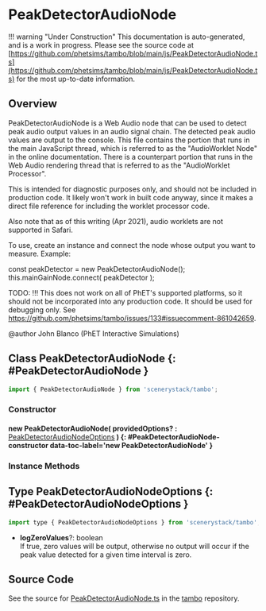 # PeakDetectorAudioNode

!!! warning "Under Construction"
    This documentation is auto-generated, and is a work in progress. Please see the source code at
    [https://github.com/phetsims/tambo/blob/main/js/PeakDetectorAudioNode.ts](https://github.com/phetsims/tambo/blob/main/js/PeakDetectorAudioNode.ts) for the most up-to-date information.

## Overview

PeakDetectorAudioNode is a Web Audio node that can be used to detect peak audio output values in an audio signal
chain.  The detected peak audio values are output to the console.  This file contains the portion that runs in the
main JavaScript thread, which is referred to as the "AudioWorklet Node" in the online documentation.  There is a
counterpart portion that runs in the Web Audio rendering thread that is referred to as the "AudioWorklet Processor".

This is intended for diagnostic purposes only, and should not be included in production code.  It likely won't work
in built code anyway, since it makes a direct file reference for including the worklet processor code.

Also note that as of this writing (Apr 2021), audio worklets are not supported in Safari.

To use, create an instance and connect the node whose output you want to measure.  Example:

   const peakDetector = new PeakDetectorAudioNode();
   this.mainGainNode.connect( peakDetector );

TODO: !!! This does not work on all of PhET's supported platforms, so it should not be incorporated into any
      production code.  It should be used for debugging only.  See https://github.com/phetsims/tambo/issues/133#issuecomment-861042659.

@author John Blanco (PhET Interactive Simulations)

## Class PeakDetectorAudioNode {: #PeakDetectorAudioNode }


```js
import { PeakDetectorAudioNode } from 'scenerystack/tambo';
```
### Constructor

#### new PeakDetectorAudioNode( providedOptions? : <span style="font-weight: 400;">[PeakDetectorAudioNodeOptions](../tambo/PeakDetectorAudioNode.md#PeakDetectorAudioNodeOptions)</span> ) {: #PeakDetectorAudioNode-constructor data-toc-label='new PeakDetectorAudioNode' }

### Instance Methods





## Type PeakDetectorAudioNodeOptions {: #PeakDetectorAudioNodeOptions }


```js
import type { PeakDetectorAudioNodeOptions } from 'scenerystack/tambo';
```


- **logZeroValues**?: <span style="color: hsla(calc(var(--md-hue) + 180deg),80%,40%,1);">boolean</span>
<br>  If true, zero values will be output, otherwise no output will occur if the peak value detected for a given time
  interval is zero.




## Source Code

See the source for [PeakDetectorAudioNode.ts](https://github.com/phetsims/tambo/blob/main/js/PeakDetectorAudioNode.ts) in the [tambo](https://github.com/phetsims/tambo) repository.
